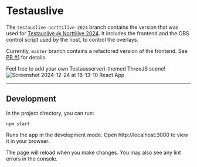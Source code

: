 
# Testauslive

The `testauslive-norttilive-2024` branch contains the version that was used for [Testauslive @ Norttilive 2024](https://www.youtube.com/watch?v=nIOuBWtcsEc). It includes the frontend and the OBS control script used by the host, to control the overlays.

Currently, `master` branch contains a refactored version of the frontend. See [PR #1](https://github.com/Testausserveri/testauslive/pull/1) for details.

Feel free to add your own Testausserveri-themed ThreeJS scene!
![Screenshot 2024-12-24 at 16-13-10 React App](https://github.com/user-attachments/assets/5e25409e-03e0-4112-963d-29130a2e9a8d)

-----

## Development
In the project directory, you can run:

`npm start`


Runs the app in the development mode.
Open http://localhost:3000 to view it in your browser.

The page will reload when you make changes.
You may also see any lint errors in the console.
